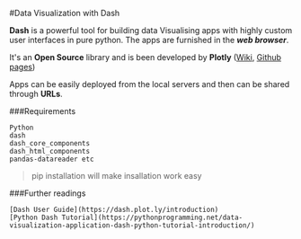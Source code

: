 #Data Visualization with Dash

**Dash** is a powerful tool for building data Visualising apps with highly custom user interfaces in pure python. The apps are furnished in the **_web browser_**. 

It's an **Open Source** library and is been developed by **Plotly** ([Wiki](https://en.wikipedia.org/wiki/Plotly), [Github pages](https://github.com/plotly/plotly.py))

Apps can be easily deployed from the local servers and then can be shared through **URLs**.

###Requirements

```
Python
dash
dash_core_components
dash_html_components
pandas-datareader etc
```
> pip installation will make insallation work easy

###Further readings
```
[Dash User Guide](https://dash.plot.ly/introduction)
[Python Dash Tutorial](https://pythonprogramming.net/data-visualization-application-dash-python-tutorial-introduction/)
```
